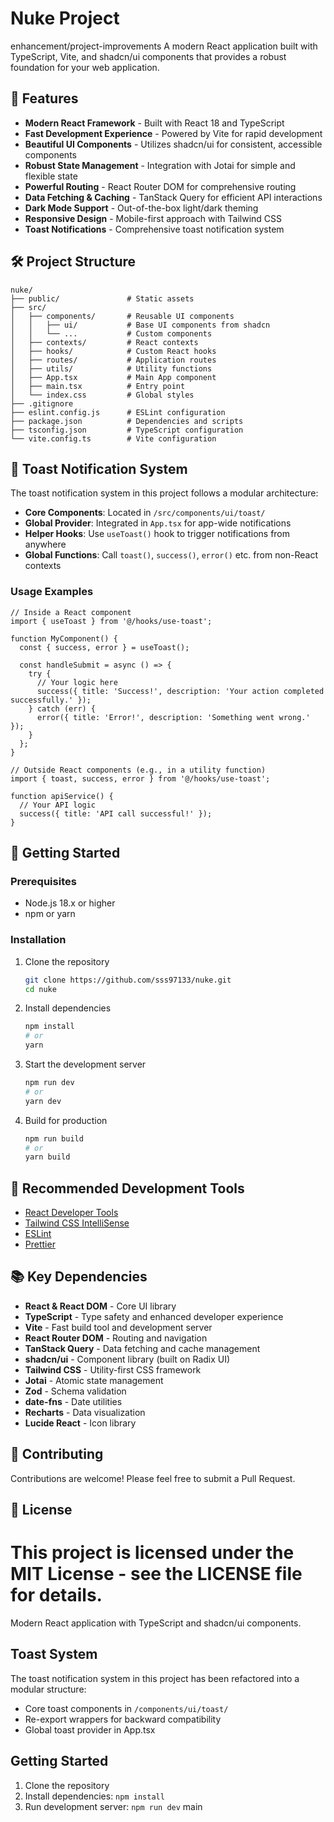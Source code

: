 # Nuke Project

enhancement/project-improvements
A modern React application built with TypeScript, Vite, and shadcn/ui components that provides a robust foundation for your web application.

## 🚀 Features

- **Modern React Framework** - Built with React 18 and TypeScript
- **Fast Development Experience** - Powered by Vite for rapid development
- **Beautiful UI Components** - Utilizes shadcn/ui for consistent, accessible components
- **Robust State Management** - Integration with Jotai for simple and flexible state
- **Powerful Routing** - React Router DOM for comprehensive routing
- **Data Fetching & Caching** - TanStack Query for efficient API interactions
- **Dark Mode Support** - Out-of-the-box light/dark theming
- **Responsive Design** - Mobile-first approach with Tailwind CSS
- **Toast Notifications** - Comprehensive toast notification system

## 🛠️ Project Structure

```
nuke/
├── public/               # Static assets
├── src/
│   ├── components/       # Reusable UI components
│   │   ├── ui/           # Base UI components from shadcn
│   │   └── ...           # Custom components
│   ├── contexts/         # React contexts
│   ├── hooks/            # Custom React hooks
│   ├── routes/           # Application routes
│   ├── utils/            # Utility functions
│   ├── App.tsx           # Main App component
│   ├── main.tsx          # Entry point
│   └── index.css         # Global styles
├── .gitignore
├── eslint.config.js      # ESLint configuration
├── package.json          # Dependencies and scripts
├── tsconfig.json         # TypeScript configuration
└── vite.config.ts        # Vite configuration
```

## 🔧 Toast Notification System

The toast notification system in this project follows a modular architecture:

- **Core Components**: Located in `/src/components/ui/toast/`
- **Global Provider**: Integrated in `App.tsx` for app-wide notifications
- **Helper Hooks**: Use `useToast()` hook to trigger notifications from anywhere
- **Global Functions**: Call `toast()`, `success()`, `error()` etc. from non-React contexts

### Usage Examples

```tsx
// Inside a React component
import { useToast } from '@/hooks/use-toast';

function MyComponent() {
  const { success, error } = useToast();
  
  const handleSubmit = async () => {
    try {
      // Your logic here
      success({ title: 'Success!', description: 'Your action completed successfully.' });
    } catch (err) {
      error({ title: 'Error!', description: 'Something went wrong.' });
    }
  };
}

// Outside React components (e.g., in a utility function)
import { toast, success, error } from '@/hooks/use-toast';

function apiService() {
  // Your API logic
  success({ title: 'API call successful!' });
}
```

## 🚀 Getting Started

### Prerequisites

- Node.js 18.x or higher
- npm or yarn

### Installation

1. Clone the repository
   ```bash
   git clone https://github.com/sss97133/nuke.git
   cd nuke
   ```

2. Install dependencies
   ```bash
   npm install
   # or
   yarn
   ```

3. Start the development server
   ```bash
   npm run dev
   # or
   yarn dev
   ```

4. Build for production
   ```bash
   npm run build
   # or
   yarn build
   ```

## 🧪 Recommended Development Tools

- [React Developer Tools](https://chrome.google.com/webstore/detail/react-developer-tools/fmkadmapgofadopljbjfkapdkoienihi)
- [Tailwind CSS IntelliSense](https://marketplace.visualstudio.com/items?itemName=bradlc.vscode-tailwindcss)
- [ESLint](https://marketplace.visualstudio.com/items?itemName=dbaeumer.vscode-eslint)
- [Prettier](https://marketplace.visualstudio.com/items?itemName=esbenp.prettier-vscode)

## 📚 Key Dependencies

- **React & React DOM** - Core UI library
- **TypeScript** - Type safety and enhanced developer experience
- **Vite** - Fast build tool and development server
- **React Router DOM** - Routing and navigation
- **TanStack Query** - Data fetching and cache management
- **shadcn/ui** - Component library (built on Radix UI)
- **Tailwind CSS** - Utility-first CSS framework
- **Jotai** - Atomic state management
- **Zod** - Schema validation
- **date-fns** - Date utilities
- **Recharts** - Data visualization
- **Lucide React** - Icon library

## 🤝 Contributing

Contributions are welcome! Please feel free to submit a Pull Request.

## 📝 License

This project is licensed under the MIT License - see the LICENSE file for details.
=======
Modern React application with TypeScript and shadcn/ui components.

## Toast System

The toast notification system in this project has been refactored into a modular structure:

- Core toast components in `/components/ui/toast/`
- Re-export wrappers for backward compatibility
- Global toast provider in App.tsx

## Getting Started

1. Clone the repository
2. Install dependencies: `npm install`
3. Run development server: `npm run dev`
main
